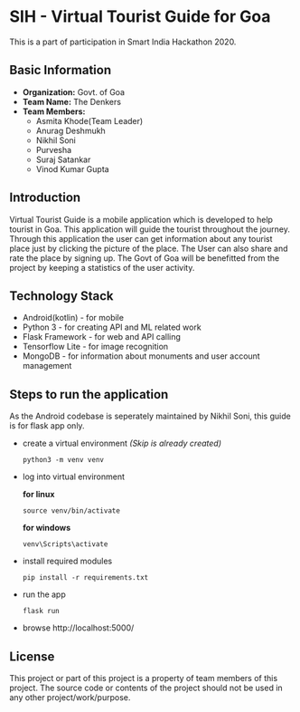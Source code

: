 # SIH - Virtual Tourist Guide for Goa

This is a part of participation in Smart India Hackathon 2020.

## Basic Information

- **Organization:** Govt. of Goa
- **Team Name:** The Denkers
- **Team Members:**
  - Asmita Khode(Team Leader)
  - Anurag Deshmukh
  - Nikhil Soni
  - Purvesha
  - Suraj Satankar
  - Vinod Kumar Gupta

## Introduction

Virtual Tourist Guide is a mobile application which is developed to help tourist in Goa.
This application will guide the tourist throughout the journey.
Through this application the user can get information about any tourist place just by clicking the picture of the place.
The User can also share and rate the place by signing up.
The Govt of Goa will be benefitted from the project by keeping a statistics of the user activity.

## Technology Stack

- Android(kotlin) - for mobile
- Python 3 - for creating API and ML related work
- Flask Framework - for web and API calling
- Tensorflow Lite - for image recognition
- MongoDB - for information about monuments and user account management

## Steps to run the application

As the Android codebase is seperately maintained by Nikhil Soni, this guide is for flask app only.

- create a virtual environment *(Skip is already created)*

    `python3 -m venv venv`

- log into virtual environment

    **for linux**

    `source venv/bin/activate`

    **for windows**

    `venv\Scripts\activate`

- install required modules

    `pip install -r requirements.txt`

- run the app

    `flask run`

- browse http://localhost:5000/

## License

This project or part of this project is a property of team members of this project.
The source code or contents of the project should not be used in any other project/work/purpose.
